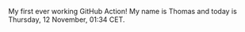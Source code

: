 My first ever working GitHub Action!
My name is Thomas and today is Thursday, 12 November, 01:34 CET. 
